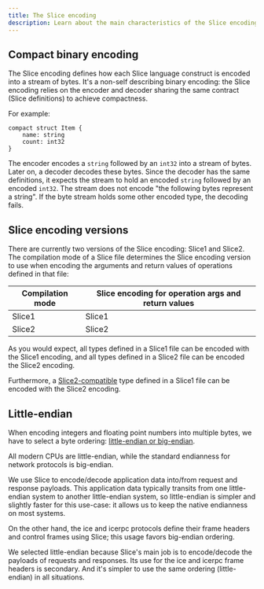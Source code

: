 ```yaml
---
title: The Slice encoding
description: Learn about the main characteristics of the Slice encoding.
---
```


## Compact binary encoding

The Slice encoding defines how each Slice language construct is encoded into a stream of bytes. It's a non-self
describing binary encoding: the Slice encoding relies on the encoder and decoder sharing the same contract (Slice
definitions) to achieve compactness.

For example:

```slice
compact struct Item {
    name: string
    count: int32
}
```

The encoder encodes a `string` followed by an `int32` into a stream of bytes. Later on, a decoder decodes these bytes.
Since the decoder has the same definitions, it expects the stream to hold an encoded `string` followed by an
encoded `int32`. The stream does not encode "the following bytes represent a string". If the byte stream holds some
other encoded type, the decoding fails.

## Slice encoding versions

There are currently two versions of the Slice encoding: Slice1 and Slice2. The compilation mode of a Slice file
determines the Slice encoding version to use when encoding the arguments and return values of operations defined in that
file:

| Compilation mode | Slice encoding for operation args and return values |
|------------------|-----------------------------------------------------|
| Slice1           | Slice1                                              |
| Slice2           | Slice2                                              |

As you would expect, all types defined in a Slice1 file can be encoded with the Slice1 encoding, and all types defined
in a Slice2 file can be encoded the Slice2 encoding.

Furthermore, a [Slice2-compatible][slice2-compatible] type defined in a Slice1 file can be encoded with the Slice2
encoding.

## Little-endian

When encoding integers and floating point numbers into multiple bytes, we have to select a byte ordering:
[little-endian or big-endian](https://en.wikipedia.org/wiki/Endianness).

All modern CPUs are little-endian, while the standard endianness for network protocols is big-endian.

We use Slice to encode/decode application data into/from request and response payloads. This application data typically
transits from one little-endian system to another little-endian system, so little-endian is simpler and slightly faster
for this use-case: it allows us to keep the native endianness on most systems.

On the other hand, the ice and icerpc protocols define their frame headers and control frames using Slice; this usage
favors big-endian ordering.

We selected little-endian because Slice's main job is to encode/decode the payloads of requests and responses. Its use
for the ice and icerpc frame headers is secondary. And it's simpler to use the same ordering (little-endian) in all
situations.

[slice2-compatible]: ../language-guide/compilation-mode#using-slice1-and-slice2-together
